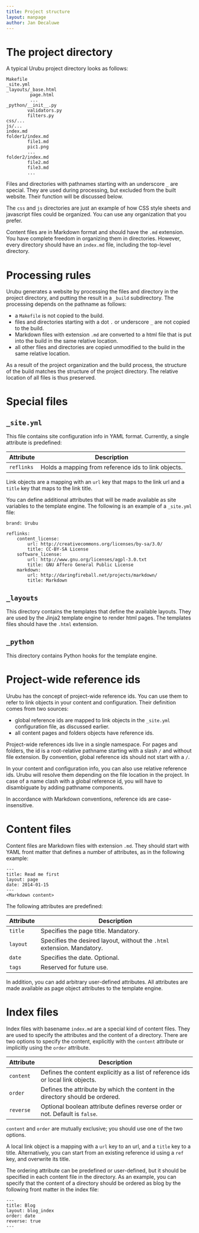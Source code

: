 ```yaml
---
title: Project structure 
layout: manpage 
author: Jan Decaluwe
---
```


The project directory
=====================

A typical Urubu project directory looks as follows:

```
Makefile
_site.yml
_layouts/_base.html
         page.html
         ...
_python/__init__.py
        validators.py
        filters.py
css/...
js/...
index.md
folder1/index.md
        file1.md
        pic1.png
        ...
folder2/index.md
        file2.md
        file3.md
        ...
```

Files and directories with pathnames starting with an underscore `_` are
special. They are used during processing, but excluded from the built website.
Their function will be discussed below.  

The `css` and `js` directories are just an example of how CSS style sheets and
javascript files could be organized. You can use any organization that you
prefer.

Content files are in Markdown format and should have the `.md` extension. You
have complete freedom in organizing them in directories. However, every
directory should have an `index.md` file, including the top-level directory.

Processing rules
================

Urubu generates a website by processing the files and directory in the project
directory, and putting the result in a `_build` subdirectory. The processing
depends on the pathname as follows:

* a `Makefile` is not copied to the build. 
* files and directories starting with a
dot `.` or underscore `_` are not copied to the build.
* Markdown files with extension `.md` are converted to a
html file that is put into the build in the same relative location.
* all other files and directories are copied unmodified to the build in the
same relative location.

As a result of the project organization and the build process, the
structure of the build matches the structure of the project directory.
The relative location of all files is thus preserved.

Special files
=============

`_site.yml`
-----------

This file contains site configuration info in YAML format.
Currently, a single attribute is predefined: 

Attribute      | Description
---------------|-------------
`reflinks`     | Holds a mapping from reference ids to link objects.

Link objects are a mapping with an `url` key that maps to the link url and
a `title` key that maps to the link title. 

You can define additional attributes that will be made available as
site variables to the template engine. The following is an example of a
`_site.yml` file:

```
brand: Urubu 

reflinks:
    content_license:
        url: http://creativecommons.org/licenses/by-sa/3.0/
        title: CC-BY-SA License
    software_license:
        url: http://www.gnu.org/licenses/agpl-3.0.txt
        title: GNU Affero General Public License
    markdown:
        url: http://daringfireball.net/projects/markdown/  
        title: Markdown
```

`_layouts`
----------

This directory contains the templates that define the available layouts.
They are used by the Jinja2 template engine to render html pages.
The templates files should have the `.html` extension.

`_python`
---------
This directory contains Python hooks for the template engine. 

Project-wide reference ids 
==========================

Urubu has the concept of project-wide reference ids.  You can use them to refer
to link objects in your content and configuration.  Their definition comes
from two sources:

* global reference ids are mapped to link objects in the `_site.yml`
configuration file, as discussed earlier.
* all content pages and folders objects have reference ids.

Project-wide references ids live in a single namespace. For pages and folders,
the id is a root-relative pathname starting with a slash `/` and without file
extension. By convention, global reference ids should not start with a `/`.   

In your content and configuration info, you can also use relative reference
ids. Urubu will resolve them depending on the file location in the project. In
case of a name clash with a global reference id, you will have to disambiguate
by adding pathname components. 

In accordance with Markdown conventions, reference ids are case-insensitive.

Content files
=============

Content files are Markdown files with extension `.md`. They should start with
YAML front matter that defines a number of attributes, as in the following example:

```
---
title: Read me first
layout: page
date: 2014-01-15
---
<Markdown content>
```

The following attributes are predefined:

Attribute | Description
-----------|------------
`title`    | Specifies the page title. Mandatory.
`layout`   | Specifies the desired layout, without the `.html` extension. Mandatory.
`date`     | Specifies the date. Optional.
`tags`     | Reserved for future use.

In addition, you can add arbitrary user-defined attributes. All attributes 
are made available as page object attributes to the template engine.

Index files
===========

Index files with basename `index.md` are a special kind of content files.  They
are used to specify the attributes and the content of a directory. There are
two options to specify the content, explicitly with the `content` attribute or
implicitly using the `order` attribute.  

Attribute | Description
-----------|------------
`content`  | Defines the content explicitly as a list of reference ids or local link objects.
`order`    | Defines the attribute by which the content in the directory should be ordered.
`reverse`  | Optional boolean attribute defines reverse order or not. Default is `false`.

`content` and `order` are mutually exclusive; you should use one of the two options.

A local link object is a mapping with a `url` key to an url, and a `title` key
to a title.  Alternatively, you can start from an existing reference id
using a `ref` key, and overwrite its title.  

The ordering attribute can be predefined or user-defined, but it should be
specified in each content file in the directory.  As an example, you can
specify that the content of a directory should be ordered as blog by the
following front matter in the index file: 

```
---
title: Blog
layout: blog_index
order: date
reverse: true
---
```



